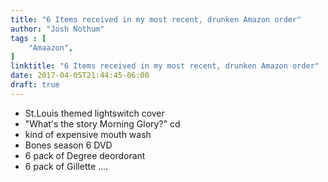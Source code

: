 ```yaml
---
title: "6 Items received in my most recent, drunken Amazon order"
author: "Josh Nothum"
tags : [
    "Amaazon",
]
linktitle: "6 Items received in my most recent, drunken Amazon order"
date: 2017-04-05T21:44:45-06:00
draft: true
---
```


* St.Louis themed lightswitch cover
* "What's the story Morning Glory?" cd
* kind of expensive mouth wash
* Bones season 6 DVD
* 6 pack of Degree deordorant
* 6 pack of Gillette ....